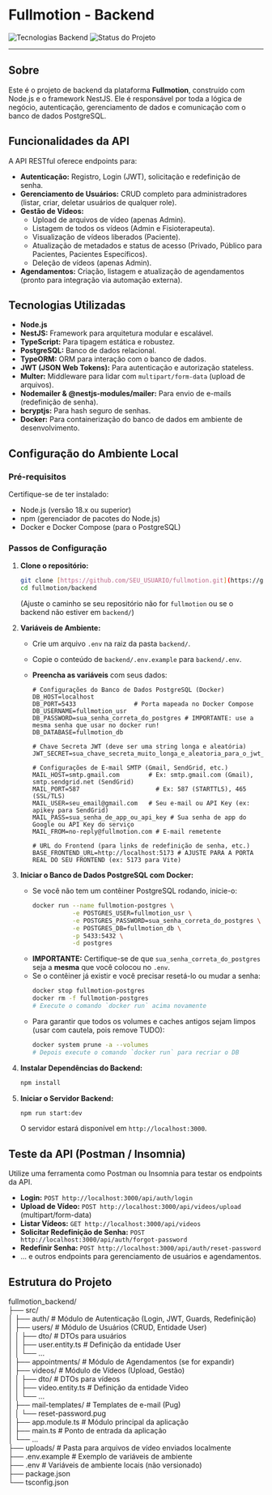 # Fullmotion - Backend

![Tecnologias Backend](https://img.shields.io/badge/backend-Node.js%20%7C%20NestJS%20%7C%20PostgreSQL-green)
![Status do Projeto](https://img.shields.io/badge/status-Em%20Desenvolvimento-blue)

---

## Sobre

Este é o projeto de backend da plataforma **Fullmotion**, construído com Node.js e o framework NestJS. Ele é responsável por toda a lógica de negócio, autenticação, gerenciamento de dados e comunicação com o banco de dados PostgreSQL.

## Funcionalidades da API

A API RESTful oferece endpoints para:

* **Autenticação:** Registro, Login (JWT), solicitação e redefinição de senha.
* **Gerenciamento de Usuários:** CRUD completo para administradores (listar, criar, deletar usuários de qualquer role).
* **Gestão de Vídeos:**
    * Upload de arquivos de vídeo (apenas Admin).
    * Listagem de todos os vídeos (Admin e Fisioterapeuta).
    * Visualização de vídeos liberados (Paciente).
    * Atualização de metadados e status de acesso (Privado, Público para Pacientes, Pacientes Específicos).
    * Deleção de vídeos (apenas Admin).
* **Agendamentos:** Criação, listagem e atualização de agendamentos (pronto para integração via automação externa).

## Tecnologias Utilizadas

* **Node.js**
* **NestJS:** Framework para arquitetura modular e escalável.
* **TypeScript:** Para tipagem estática e robustez.
* **PostgreSQL:** Banco de dados relacional.
* **TypeORM:** ORM para interação com o banco de dados.
* **JWT (JSON Web Tokens):** Para autenticação e autorização stateless.
* **Multer:** Middleware para lidar com `multipart/form-data` (upload de arquivos).
* **Nodemailer & @nestjs-modules/mailer:** Para envio de e-mails (redefinição de senha).
* **bcryptjs:** Para hash seguro de senhas.
* **Docker:** Para containerização do banco de dados em ambiente de desenvolvimento.

## Configuração do Ambiente Local

### Pré-requisitos

Certifique-se de ter instalado:

* Node.js (versão 18.x ou superior)
* npm (gerenciador de pacotes do Node.js)
* Docker e Docker Compose (para o PostgreSQL)

### Passos de Configuração

1.  **Clone o repositório:**
    ```bash
    git clone [https://github.com/SEU_USUARIO/fullmotion.git](https://github.com/SEU_USUARIO/fullmotion.git)
    cd fullmotion/backend
    ```
    (Ajuste o caminho se seu repositório não for `fullmotion` ou se o backend não estiver em `backend/`)

2.  **Variáveis de Ambiente:**
    * Crie um arquivo `.env` na raiz da pasta `backend/`.
    * Copie o conteúdo de `backend/.env.example` para `backend/.env`.
    * **Preencha as variáveis** com seus dados:

        ```env
        # Configurações do Banco de Dados PostgreSQL (Docker)
        DB_HOST=localhost
        DB_PORT=5433                # Porta mapeada no Docker Compose
        DB_USERNAME=fullmotion_usr
        DB_PASSWORD=sua_senha_correta_do_postgres # IMPORTANTE: use a mesma senha que usar no docker run!
        DB_DATABASE=fullmotion_db

        # Chave Secreta JWT (deve ser uma string longa e aleatória)
        JWT_SECRET=sua_chave_secreta_muito_longa_e_aleatoria_para_o_jwt_fullmotion_aqui

        # Configurações de E-mail SMTP (Gmail, SendGrid, etc.)
        MAIL_HOST=smtp.gmail.com        # Ex: smtp.gmail.com (Gmail), smtp.sendgrid.net (SendGrid)
        MAIL_PORT=587                     # Ex: 587 (STARTTLS), 465 (SSL/TLS)
        MAIL_USER=seu_email@gmail.com   # Seu e-mail ou API Key (ex: apikey para SendGrid)
        MAIL_PASS=sua_senha_de_app_ou_api_key # Sua senha de app do Google ou API Key do serviço
        MAIL_FROM=no-reply@fullmotion.com # E-mail remetente

        # URL do Frontend (para links de redefinição de senha, etc.)
        BASE_FRONTEND_URL=http://localhost:5173 # AJUSTE PARA A PORTA REAL DO SEU FRONTEND (ex: 5173 para Vite)
        ```

3.  **Iniciar o Banco de Dados PostgreSQL com Docker:**
    * Se você não tem um contêiner PostgreSQL rodando, inicie-o:
        ```bash
        docker run --name fullmotion-postgres \
                   -e POSTGRES_USER=fullmotion_usr \
                   -e POSTGRES_PASSWORD=sua_senha_correta_do_postgres \
                   -e POSTGRES_DB=fullmotion_db \
                   -p 5433:5432 \
                   -d postgres
        ```
    * **IMPORTANTE:** Certifique-se de que `sua_senha_correta_do_postgres` seja a **mesma** que você colocou no `.env`.
    * Se o contêiner já existir e você precisar resetá-lo ou mudar a senha:
        ```bash
        docker stop fullmotion-postgres
        docker rm -f fullmotion-postgres
        # Execute o comando `docker run` acima novamente
        ```
    * Para garantir que todos os volumes e caches antigos sejam limpos (usar com cautela, pois remove TUDO):
        ```bash
        docker system prune -a --volumes
        # Depois execute o comando `docker run` para recriar o DB
        ```

4.  **Instalar Dependências do Backend:**
    ```bash
    npm install
    ```

5.  **Iniciar o Servidor Backend:**
    ```bash
    npm run start:dev
    ```
    O servidor estará disponível em `http://localhost:3000`.

## Teste da API (Postman / Insomnia)

Utilize uma ferramenta como Postman ou Insomnia para testar os endpoints da API.

* **Login:** `POST http://localhost:3000/api/auth/login`
* **Upload de Vídeo:** `POST http://localhost:3000/api/videos/upload` (multipart/form-data)
* **Listar Vídeos:** `GET http://localhost:3000/api/videos`
* **Solicitar Redefinição de Senha:** `POST http://localhost:3000/api/auth/forgot-password`
* **Redefinir Senha:** `POST http://localhost:3000/api/auth/reset-password`
* ... e outros endpoints para gerenciamento de usuários e agendamentos.

## Estrutura do Projeto

fullmotion_backend/  
├── src/  
│   ├── auth/                     # Módulo de Autenticação (Login, JWT, Guards, Redefinição)  
│   ├── users/                    # Módulo de Usuários (CRUD, Entidade User)  
│   │   ├── dto/                  # DTOs para usuários  
│   │   ├── user.entity.ts        # Definição da entidade User  
│   │   └── ...  
│   ├── appointments/             # Módulo de Agendamentos (se for expandir)  
│   ├── videos/                   # Módulo de Vídeos (Upload, Gestão)  
│   │   ├── dto/                  # DTOs para vídeos  
│   │   ├── video.entity.ts       # Definição da entidade Video  
│   │   └── ...  
│   ├── mail-templates/           # Templates de e-mail (Pug)  
│   │   └── reset-password.pug  
│   ├── app.module.ts             # Módulo principal da aplicação  
│   ├── main.ts                   # Ponto de entrada da aplicação  
│   └── ...  
├── uploads/                      # Pasta para arquivos de vídeo enviados localmente  
├── .env.example                  # Exemplo de variáveis de ambiente  
├── .env                          # Variáveis de ambiente locais (não versionado)  
├── package.json  
└── tsconfig.json  

